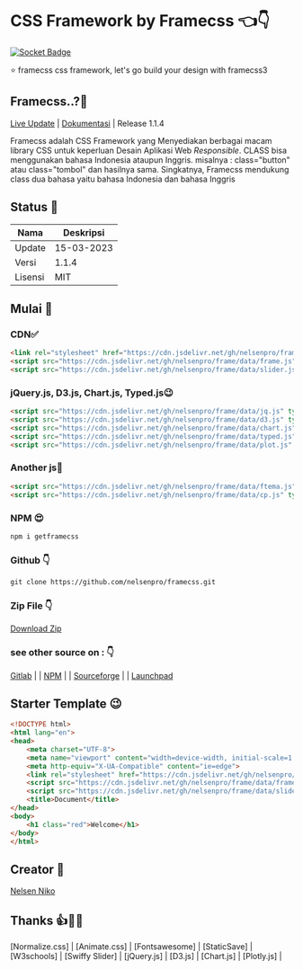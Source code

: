 # CSS Framework by Framecss 👈👇
[![Socket Badge](https://socket.dev/api/badge/npm/package/getframecss)](https://socket.dev/npm/package/getframecss)

⭐ framecss css framework, let's go build your design with framecss3
## Framecss..?🤗
[Live Update](https://drive.google.com/file/d/1UZ9aW7NDdSSf49ApIjiBMFBDoP4nnfNR/view?usp=drivesdk) |
[Dokumentasi](https://github.com/nelsenpro/fdocs) | Release 1.1.4

<p align="">Framecss adalah CSS Framework yang Menyediakan berbagai macam library CSS untuk keperluan Desain Aplikasi Web <i>Responsible</i>. CLASS bisa menggunakan bahasa Indonesia ataupun Inggris. misalnya : class="button" atau class="tombol" dan hasilnya sama. Singkatnya, Framecss mendukung class dua bahasa yaitu bahasa Indonesia dan bahasa Inggris</p>

## Status 🤗
| Nama | Deskripsi |
| --- | --- |
| Update | 15-03-2023 |
| Versi | 1.1.4 |
| Lisensi | MIT |

## Mulai 🤔
### CDN✅
```html
<link rel="stylesheet" href="https://cdn.jsdelivr.net/gh/nelsenpro/frame/data/frame.css">
<script src="https://cdn.jsdelivr.net/gh/nelsenpro/frame/data/frame.js" defer="true"></script>
<script src="https://cdn.jsdelivr.net/gh/nelsenpro/frame/data/slider.js" defer="true"></script>
```
### jQuery.js, D3.js, Chart.js, Typed.js😉
```html
<script src="https://cdn.jsdelivr.net/gh/nelsenpro/frame/data/jq.js" type="text/javascript" charset="utf-8"></script>
<script src="https://cdn.jsdelivr.net/gh/nelsenpro/frame/data/d3.js" type="text/javascript" charset="utf-8"></script>
<script src="https://cdn.jsdelivr.net/gh/nelsenpro/frame/data/chart.js" type="text/javascript" charset="utf-8"></script>
<script src="https://cdn.jsdelivr.net/gh/nelsenpro/frame/data/typed.js" type="text/javascript" charset="utf-8"></script>
<script src="https://cdn.jsdelivr.net/gh/nelsenpro/frame/data/plot.js" type="text/javascript" charset="utf-8"></script>
```
### Another js🤗
```html
<script src="https://cdn.jsdelivr.net/gh/nelsenpro/frame/data/ftema.js" type="text/javascript" charset="utf-8"></script>
<script src="https://cdn.jsdelivr.net/gh/nelsenpro/frame/data/cp.js" type="text/javascript" charset="utf-8"></script>
```
### NPM 😍
```txt
npm i getframecss
```
### Github 👇
```txt
git clone https://github.com/nelsenpro/framecss.git
```
### Zip File 👇
[Download Zip](https://github.com/nelsenpro/framecss/archive/refs/heads/main.zip)


### see other source on : 👇
[Gitlab](https://gitlab.com/nelsenpro/frame) | | [NPM](https://www.npmjs.com/package/getframecss) | | 
[Sourceforge](https://sourceforge.net/u/bnelsofc/framecss) | |
[Launchpad](https://code.launchpad.net/~nelsenpro/framecss/+git/frame)

## Starter Template 😉
```html
<!DOCTYPE html>
<html lang="en">
<head>
    <meta charset="UTF-8">
    <meta name="viewport" content="width=device-width, initial-scale=1.0">
    <meta http-equiv="X-UA-Compatible" content="ie=edge">
    <link rel="stylesheet" href="https://cdn.jsdelivr.net/gh/nelsenpro/frame/data/frame.css">
    <script src="https://cdn.jsdelivr.net/gh/nelsenpro/frame/data/frame.js" defer="true"></script>
    <script src="https://cdn.jsdelivr.net/gh/nelsenpro/frame/data/slider.js" defer="true"></script>
    <title>Document</title>
</head>
<body>
    <h1 class="red">Welcome</h1>
</body>
</html>
```
## Creator 🥰

[Nelsen Niko](https://sites.google.com/view/nelsennikoo)

## Thanks 👍🙏🤝

[Normalize.css] | [Animate.css] | [Fontsawesome] | [StaticSave] | [W3schools] | [Swiffy Slider] | [jQuery.js] | [D3.js] | [Chart.js] | [Plotly.js] |
